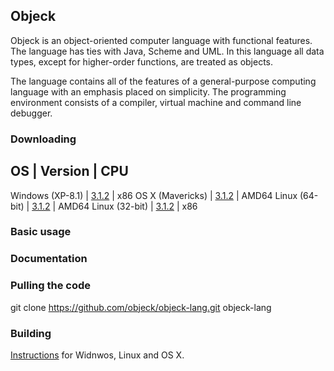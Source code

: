 ## Objeck
Objeck is an object-oriented computer language with functional features. The language has ties with Java, Scheme and UML. In this language all data types, except for higher-order functions, are treated as objects.

The language contains all of the features of a general-purpose computing language with an emphasis placed on simplicity. The programming environment consists of a compiler, virtual machine and command line debugger.

### Downloading

OS	| Version |	CPU
--
Windows (XP-8.1) | [3.1.2](http://sourceforge.net/projects/objeck-lang/files/binaries/objeck_r3.3.2_0_win32.msi/download) | x86
OS X (Mavericks) | [3.1.2](http://sourceforge.net/projects/objeck-lang/files/binaries/objeck_r3.3.2_0_osx.tgz/download) | AMD64
Linux (64-bit) | [3.1.2](http://sourceforge.net/projects/objeck-lang/files/binaries/objeck_r3.3.2_0_linux64.tgz/download) | AMD64
Linux (32-bit) | [3.1.2](http://sourceforge.net/projects/objeck-lang/files/binaries/objeck_r3.3.2_0_linux32.tgz/download) | x86

### Basic usage

### Documentation

### Pulling the code
git clone https://github.com/objeck/objeck-lang.git objeck-lang

### Building
[Instructions](http://www.objeck.org/developers/) for Widnwos, Linux and OS X. 
